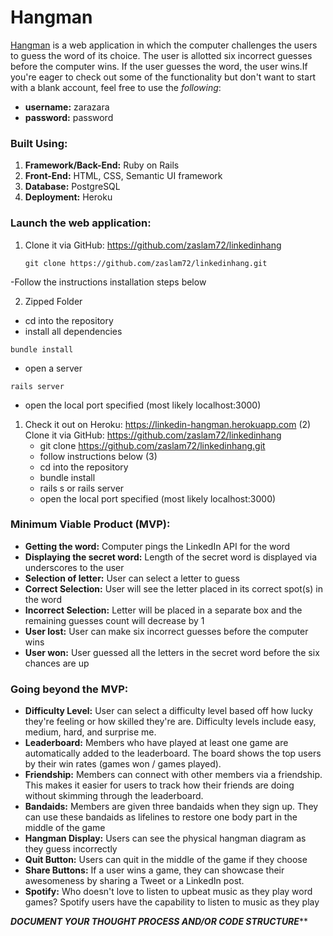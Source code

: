 # Hangman

[Hangman](https://linkedin-hangman.herokuapp.com) is a web application in which the computer challenges the users to guess the word of its choice. The user is allotted six incorrect guesses before the computer wins. If the user guesses the word, the user wins.If you're eager to check out some of the functionality but don't want to start with a blank account, feel free to use the *following*:<br>
- **username:** zarazara<br>
- **password:** password

### Built Using:  
1. **Framework/Back-End:** Ruby on Rails 
2. **Front-End:** HTML, CSS, Semantic UI framework 
3. **Database:** PostgreSQL
4. **Deployment:** Heroku

### Launch the web application: 
1. Clone it via GitHub: https://github.com/zaslam72/linkedinhang 
    ``` 
    git clone https://github.com/zaslam72/linkedinhang.git 
    ```
  -Follow the instructions installation steps below
    
2. Zipped Folder
  - cd into the repository
  - install all dependencies
 ```
 bundle install
 ```
 - open a server 
 ```
 rails server 
 ```
 - open the local port specified (most likely localhost:3000) 
 


1.  Check it out on Heroku: https://linkedin-hangman.herokuapp.com
(2) Clone it via GitHub: https://github.com/zaslam72/linkedinhang
    - git clone https://github.com/zaslam72/linkedinhang.git
    - follow instructions below 
(3) 
    - cd into the repository 
    - bundle install 
    - rails s or rails server
    - open the local port specified (most likely localhost:3000)


### Minimum Viable Product (MVP): 
- **Getting the word:** Computer pings the LinkedIn API for the word 
- **Displaying the secret word:** Length of the secret word is displayed via underscores to the user
- **Selection of letter:** User can select a letter to guess 
- **Correct Selection:** User will see the letter placed in its correct spot(s) in the word 
- **Incorrect Selection:** Letter will be placed in a separate box and the remaining guesses count will decrease by 1
- **User lost:** User can make six incorrect guesses before the computer wins
- **User won:** User guessed all the letters in the secret word before the six chances are up


### Going beyond the MVP: 
- **Difficulty Level:** User can select a difficulty level based off how lucky they're feeling or how skilled they're are. Difficulty levels include easy, medium, hard, and surprise me.
- **Leaderboard:** Members who have played at least one game are automatically added to the leaderboard. The board shows the top users by their win rates (games won / games played).
- **Friendship:** Members can connect with other members via a friendship. This makes it easier for users to track how their friends are doing without skimming through the leaderboard. 
- **Bandaids:** Members are given three bandaids when they sign up. They can use these bandaids as lifelines to restore one body part in the middle of the game 
- **Hangman Display:** Users can see the physical hangman diagram as they guess incorrectly 
- **Quit Button:** Users can quit in the middle of the game if they choose 
- **Share Buttons:** If a user wins a game, they can showcase their awesomeness by sharing a Tweet or a LinkedIn post. 
- **Spotify:** Who doesn't love to listen to upbeat music as they play word games? Spotify users have the capability to listen to music as they play 




*****DOCUMENT YOUR THOUGHT PROCESS AND/OR CODE STRUCTURE*******
